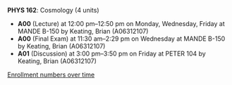 **PHYS 162**: Cosmology (4 units)

- **A00** (Lecture) at 12:00 pm–12:50 pm on Monday, Wednesday, Friday at MANDE B-150 by Keating, Brian (A06312107)
- **A00** (Final Exam) at 11:30 am–2:29 pm on Wednesday at MANDE B-150 by Keating, Brian (A06312107)
- **A01** (Discussion) at 3:00 pm–3:50 pm on Friday at PETER 104 by Keating, Brian (A06312107)

[Enrollment numbers over time](./PHYS162.tsv)
